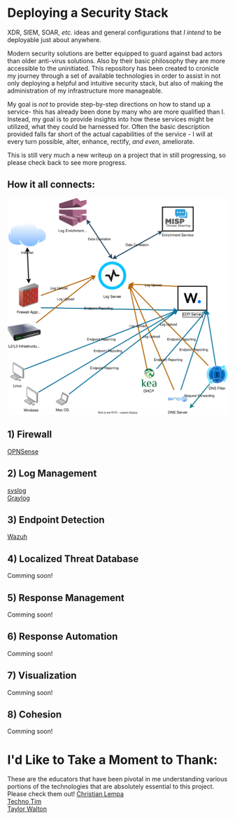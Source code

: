 # Deploying a Security Stack
XDR, SIEM, SOAR, *etc.* ideas and general configurations that *I intend* to be deployable just about anywhere.

Modern security solutions are better equipped to guard against bad actors than older anti-virus solutions. Also by their basic philosophy they are more accessible to the uninitiated. This repository has been created to cronicle my journey through a set of available technologies in order to assist in not only deploying a helpful and intuitive security stack, but also of making the administration of my infrastructure more manageable.

My goal is *not* to provide step-by-step directions on how to stand up a service- this has already been done by many who are more qualified than I. Instead, my goal is to provide insights into how these services might be utilized, what they could be harnessed for. Often the basic description provided falls far short of the actual capabilities of the service - I will at every turn possible, alter, enhance, rectify, *and even*, ameliorate.

This is still very much a new writeup on a project that in still progressing, so please check back to see more progress.

## How it all connects:
![](flow.drawio.svg)

## 1) Firewall
[OPNSense](firewall/opnsense.md)

## 2) Log Management
<!---
[Events](logging/events.md)  
--->
[syslog](logging/syslog.md)  
[Graylog](logging/graylog.md)    

## 3) Endpoint Detection
[Wazuh](wazuh/wazuh.md)

## 4) Localized Threat Database
<!---
[MISP](misp/misp.md)
--->Comming soon!

## 5) Response Management
<!---
[IRIS](dfir-iris/dfir-iris.md)
--->Comming soon!

## 6) Response Automation
<!---
[n8n](automation/n8n.md)
[shuffle](automation/shuffle.md)
--->Comming soon!

## 7) Visualization
<!---
[grafana](grafana/grafana.md)
--->Comming soon!

## 8) Cohesion
<!---
[Copilot](copilot/copilot.md)
--->Comming soon!

# I'd Like to Take a Moment to Thank:
These are the educators that have been pivotal in me understanding various portions of the technologies that are absolutely essential to this project. Please check them out!
[Christian Lempa](https://github.com/ChristianLempa)  
[Techno Tim](https://technotim.live/)  
[Taylor Walton](https://www.youtube.com/@taylorwalton_socfortress)  

